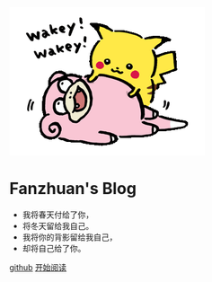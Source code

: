 ![logo](_media/pikaqiu.gif)

# Fanzhuan's Blog

> 

- 我将春天付给了你，
- 将冬天留给我自己。
- 我将你的背影留给我自己，
- 却将自己给了你。


[github](https://github.com/fanzhuanjun/fanzhuanjun.github.io)
[开始阅读](#main)